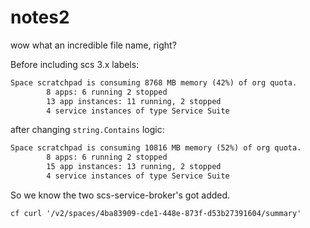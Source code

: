 # notes2

wow what an incredible file name, right?

Before including scs 3.x labels:

```txt
Space scratchpad is consuming 8768 MB memory (42%) of org quota.
        8 apps: 6 running 2 stopped
        13 app instances: 11 running, 2 stopped
        4 service instances of type Service Suite
```

after changing `string.Contains` logic:

```txt
Space scratchpad is consuming 10816 MB memory (52%) of org quota.
        8 apps: 6 running 2 stopped
        15 app instances: 13 running, 2 stopped
        4 service instances of type Service Suite
```

So we know the two scs-service-broker's got added.

```txt
cf curl '/v2/spaces/4ba83909-cde1-448e-873f-d53b27391604/summary'
```
